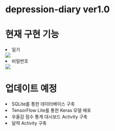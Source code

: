 # depression-diary ver1.0

# 현재 구현 기능
<div>
  <li>일기</li>
  <img src="https://user-images.githubusercontent.com/55614265/101239705-1d538180-372d-11eb-87f3-ad32bc0e40a2.png">
  <li>비밀번호</li>
  <img src="https://user-images.githubusercontent.com/55614265/101239703-1af12780-372d-11eb-9f28-4868e81356e9.png">
</div>

# 업데이트 예정
<div>
  <li>SQLite를 통한 데이터베이스 구축</li>
  <li>TensorFlow Lite를 통한 Keras 모델 배포</li>
  <li>우울감 점수 통계 대시보드 Activity 구축</li>
  <li>달력 Activity 구축</li>
</div>
